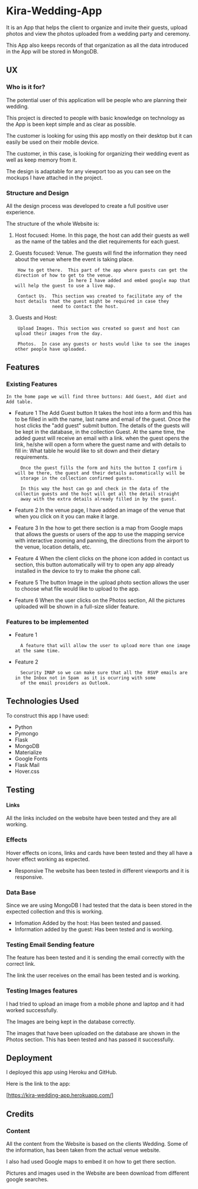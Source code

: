 # Kira-Wedding-App

It is an App that helps the client to organize and invite their guests, upload photos and view the photos uploaded
from a wedding party and ceremony.

This App also keeps records of that organization as all the data introduced in the App
will be stored in MongoDB.

## UX 


### Who is it for?

The potential user of this application will be people who are planning their wedding.

This project is directed to people with basic knowledge on technology as the App is been kept simple and as clear as possible.

The customer is looking for using this app mostly on their desktop but it can easily be used on their mobile device.

The customer, in this case, is looking for organizing their wedding event as well as keep memory from it.

The design is adaptable for any viewport too as you can see on the mockups I have attached in the project.

### Structure and Design

All the design process was developed to create a full positive user experience.

The structure of the whole Website is:

1. Host focused:
        Home.  In this page, the host can add their guests as well as the name of the tables and the diet requirements
               for each guest.
2. Guests focused:
        Venue. The guests will find the information they need about the venue where the event is taking place.

        How to get there.  This part of the app where guests can get the direction of how to get to the venue.
                           In here I have added and embed google map that will help the guest to use a live map.
                           
        Contact Us.  This section was created to facilitate any of the host details that the guest might be required in case they
                     need to contact the host.
                     
3. Guests and Host:

        Upload Images. This section was created so guest and host can upload their images from the day.
        
        Photos.  In case any guests or hosts would like to see the images other people have uploaded.
        
##  Features


### Existing Features
    In the home page we will find three buttons: Add Guest, Add diet and Add table.

    
* Feature 1
        The Add Guest button
        It takes the host into a form and this has to be filled in with the name, last name and email of the guest. Once the host clicks the "add guest" submit button. The details of the guests will be kept in the database, in the collection 
        Guest.
        At the same time, the added guest will receive an email with a link.
        when the guest opens the link, he/she will open a form where the guest name and with details to fill in:
        What table he would like to sit down and their dietary requirements.

        Once the guest fills the form and hits the button I confirm i will be there, the guest and their details automatically will be 
        storage in the collection confirmed guests.
        
        In this way the host can go and check in the data of the collectin guests and the host will get all the detail straight 
        away with the extra details already filled in by the guest.
        
   
* Feature 2
        In the venue page, I have added an image of the venue that when you click on it you can make it large.

* Feature 3
        In the how to get there section is a map from Google maps that allows the guests or users of the app to use the mapping service
        with interactive zooming and panning, the directions from the airport to the venue, location details, etc.

* Feature 4
        When the client clicks on the  phone icon added in contact us section, this button automatically will try to open 
        any app already installed in the device to try to make the phone call.

* Feature 5
        The button Image in the upload photo section allows the user to choose what file would like to upload to the app.
        

* Feature 6
        When the user clicks on the Photos section, All the pictures uploaded will be shown in a full-size slider feature.

### Features to be implemented

* Feature 1

        A feature that will allow the user to upload more than one image at the same time.

* Feature 2
        
        Security IMAP so we can make sure that all the  RSVP emails are in the Inbox not in Spam  as it is ocurring with some 
        of the email providers as Outlook.
        

## Technologies Used

To construct this app I have used:
* Python
* Pymongo
* Flask
* MongoDB
* Materialize
* Google Fonts
* Flask Mail
* Hover.css 


## Testing

#### Links

All the links included on the website have been tested and they are all working.

### Effects

Hover effects on icons, links and cards have been tested and they all have a hover effect working as expected. 

* Responsive The website has been tested in different viewports and it is responsive.

### Data Base

Since we are using MongoDB I had tested that the data is been stored in the expected collection
and this is working.

* Infomation Added by the host: Has been tested and passed.
* Information added by the guest: Has been tested and is working.

### Testing Email Sending feature

The feature has been tested and it is sending the email correctly with the correct link.

The link the user receives on the email has been tested and is working.

### Testing Images features

I had tried to upload an image from a mobile phone and laptop and it had worked successfully.

The Images are being kept in the database correctly.

The images that have been uploaded on the database are shown in the Photos section. This has been tested and has passed it successfully.


## Deployment

I deployed this app using Heroku and GitHub.

Here is the link to the app:

[https://kira-wedding-app.herokuapp.com/]

## Credits

### Content

All the content from the Website is based on the clients Wedding. Some of the information, 
has been taken from the actual venue website.

I also had used Google maps to embed it on how to get there section.

Pictures and images used in the Website are been download from different google searches.




        





